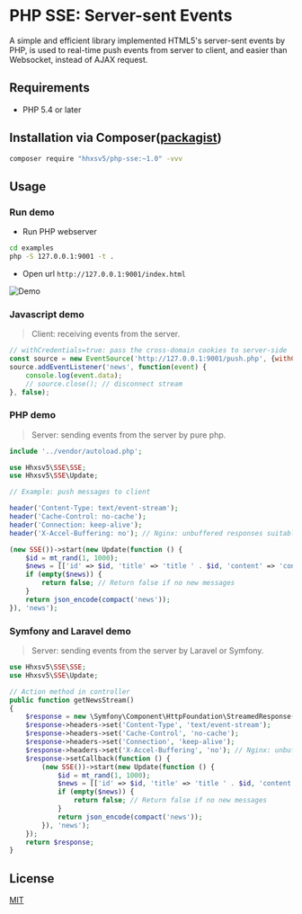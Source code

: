 PHP SSE: Server-sent Events
======

A simple and efficient library implemented HTML5's server-sent events by PHP, is used to real-time push events from server to client, and easier than Websocket, instead of AJAX request.

## Requirements

* PHP 5.4 or later

## Installation via Composer([packagist](https://packagist.org/packages/hhxsv5/php-sse))

```BASH
composer require "hhxsv5/php-sse:~1.0" -vvv
```

## Usage
### Run demo

- Run PHP webserver
```Bash
cd examples
php -S 127.0.0.1:9001 -t .
```

- Open url `http://127.0.0.1:9001/index.html`

![Demo](https://raw.githubusercontent.com/hhxsv5/php-sse/master/sse.png)

### Javascript demo
> Client: receiving events from the server.

```Javascript
// withCredentials=true: pass the cross-domain cookies to server-side
const source = new EventSource('http://127.0.0.1:9001/push.php', {withCredentials:true});
source.addEventListener('news', function(event) {
    console.log(event.data);
    // source.close(); // disconnect stream
}, false);
```

### PHP demo
> Server: sending events from the server by pure php.

```PHP
include '../vendor/autoload.php';

use Hhxsv5\SSE\SSE;
use Hhxsv5\SSE\Update;

// Example: push messages to client

header('Content-Type: text/event-stream');
header('Cache-Control: no-cache');
header('Connection: keep-alive');
header('X-Accel-Buffering: no'); // Nginx: unbuffered responses suitable for Comet and HTTP streaming applications

(new SSE())->start(new Update(function () {
    $id = mt_rand(1, 1000);
    $news = [['id' => $id, 'title' => 'title ' . $id, 'content' => 'content ' . $id]]; // Get news from database or service.
    if (empty($news)) {
        return false; // Return false if no new messages
    }
    return json_encode(compact('news'));
}), 'news');
```

### Symfony and Laravel demo
> Server: sending events from the server by Laravel or Symfony.

```PHP
use Hhxsv5\SSE\SSE;
use Hhxsv5\SSE\Update;

// Action method in controller
public function getNewsStream()
{
    $response = new \Symfony\Component\HttpFoundation\StreamedResponse();
    $response->headers->set('Content-Type', 'text/event-stream');
    $response->headers->set('Cache-Control', 'no-cache');
    $response->headers->set('Connection', 'keep-alive');
    $response->headers->set('X-Accel-Buffering', 'no'); // Nginx: unbuffered responses suitable for Comet and HTTP streaming applications
    $response->setCallback(function () {
        (new SSE())->start(new Update(function () {
            $id = mt_rand(1, 1000);
            $news = [['id' => $id, 'title' => 'title ' . $id, 'content' => 'content ' . $id]]; // Get news from database or service.
            if (empty($news)) {
                return false; // Return false if no new messages
            }
            return json_encode(compact('news'));
        }), 'news');
    });
    return $response;
}
```

## License

[MIT](https://github.com/hhxsv5/php-sse/blob/master/LICENSE)
